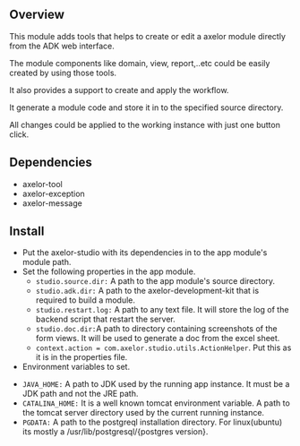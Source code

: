 Overview
------

This module adds tools that helps to create or edit a axelor module directly from the ADK web interface. 

The module components like domain, view, report,..etc could be easily created by using those tools. 

It also provides a support to create and apply the workflow. 

It generate a module code and store it in to the specified source directory. 

All changes could be applied to the working instance with just one button click.
  
Dependencies
------

* axelor-tool
* axelor-exception
* axelor-message

Install
------

* Put the axelor-studio with its dependencies in to the app module's module path.  	
* Set the following properties in the app module. 
  - `studio.source.dir:`  A path to the app module's source directory. 
  - `studio.adk.dir:` A path to the axelor-development-kit that is required to build a module.
  - `studio.restart.log:` A path to any text file. It will store the log of the backend script that restart the server. 
  - `studio.doc.dir:`A path to directory containing screenshots of the form views. It will be used to generate a doc from the excel sheet. 
  - `context.action = com.axelor.studio.utils.ActionHelper`. Put this as it is in the properties file.
* Environment variables to set.
 - `JAVA_HOME:` A path to JDK used by the running app instance. It must be a JDK path and not the JRE path. 
 - `CATALINA_HOME:` It is a well known tomcat environment variable. A path to the tomcat server directory used by the current running instance.
 - `PGDATA:` A path to the postgreql installation directory. For linux(ubuntu) its mostly a /usr/lib/postgresql/{postgres version}. 
  
